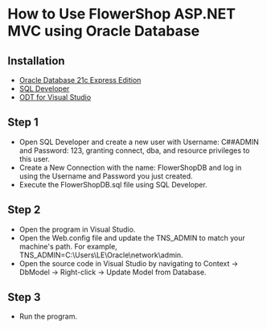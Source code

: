 # How to Use FlowerShop ASP.NET MVC using Oracle Database

## Installation
- [Oracle Database 21c Express Edition](https://www.oracle.com/database/technologies/xe-downloads.html)
- [SQL Developer](https://www.oracle.com/database/sqldeveloper/technologies/download/)
- [ODT for Visual Studio](https://marketplace.visualstudio.com/items?itemName=OracleCorporation.OracleDeveloperToolsForVisualStudio2022)

## Step 1
- Open SQL Developer and create a new user with Username: C##ADMIN and Password: 123, granting connect, dba, and resource privileges to this user.
- Create a New Connection with the name: FlowerShopDB and log in using the Username and Password you just created.
- Execute the FlowerShopDB.sql file using SQL Developer.

## Step 2
- Open the program in Visual Studio.
- Open the Web.config file and update the TNS_ADMIN to match your machine's path. For example, TNS_ADMIN=C:\Users\LE\Oracle\network\admin.
- Open the source code in Visual Studio by navigating to Context -> DbModel -> Right-click -> Update Model from Database.

## Step 3
- Run the program.
